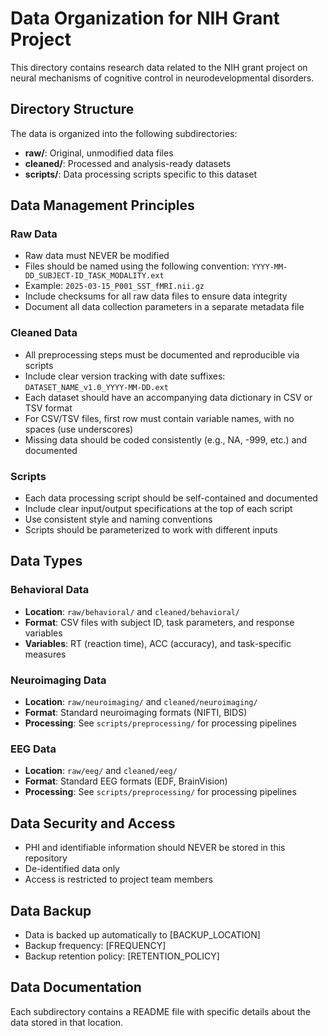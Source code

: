 # Data Organization for NIH Grant Project

This directory contains research data related to the NIH grant project on neural mechanisms of cognitive control in neurodevelopmental disorders.

## Directory Structure

The data is organized into the following subdirectories:

- **raw/**: Original, unmodified data files
- **cleaned/**: Processed and analysis-ready datasets
- **scripts/**: Data processing scripts specific to this dataset

## Data Management Principles

### Raw Data

- Raw data must NEVER be modified
- Files should be named using the following convention: `YYYY-MM-DD_SUBJECT-ID_TASK_MODALITY.ext`
- Example: `2025-03-15_P001_SST_fMRI.nii.gz`
- Include checksums for all raw data files to ensure data integrity
- Document all data collection parameters in a separate metadata file

### Cleaned Data

- All preprocessing steps must be documented and reproducible via scripts
- Include clear version tracking with date suffixes: `DATASET_NAME_v1.0_YYYY-MM-DD.ext`
- Each dataset should have an accompanying data dictionary in CSV or TSV format
- For CSV/TSV files, first row must contain variable names, with no spaces (use underscores)
- Missing data should be coded consistently (e.g., NA, -999, etc.) and documented

### Scripts

- Each data processing script should be self-contained and documented
- Include clear input/output specifications at the top of each script
- Use consistent style and naming conventions
- Scripts should be parameterized to work with different inputs

## Data Types

### Behavioral Data

- **Location**: `raw/behavioral/` and `cleaned/behavioral/`
- **Format**: CSV files with subject ID, task parameters, and response variables
- **Variables**: RT (reaction time), ACC (accuracy), and task-specific measures

### Neuroimaging Data

- **Location**: `raw/neuroimaging/` and `cleaned/neuroimaging/`
- **Format**: Standard neuroimaging formats (NIFTI, BIDS)
- **Processing**: See `scripts/preprocessing/` for processing pipelines

### EEG Data

- **Location**: `raw/eeg/` and `cleaned/eeg/`
- **Format**: Standard EEG formats (EDF, BrainVision)
- **Processing**: See `scripts/preprocessing/` for processing pipelines

## Data Security and Access

- PHI and identifiable information should NEVER be stored in this repository
- De-identified data only
- Access is restricted to project team members

## Data Backup

- Data is backed up automatically to [BACKUP_LOCATION]
- Backup frequency: [FREQUENCY]
- Backup retention policy: [RETENTION_POLICY]

## Data Documentation

Each subdirectory contains a README file with specific details about the data stored in that location.

